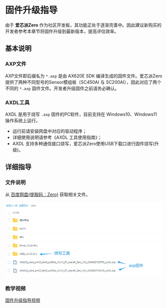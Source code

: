 # 固件升级指导

由于 **爱芯派Zero** 作为社区开发板，其功能正处于逐渐完善中。因此建议新购买的开发者参考本章节将固件升级到最新版本，提高评估效率。 

## 基本说明

### AXP文件

AXP文件即后缀名为 `*.axp` 是由 AX620E SDK 编译生成的固件文件。爱芯派Zero提供了两种不同型号的Sensor模组板（SC450AI 与 SC200AI），因此对应了两个不同的 `*.axp` 固件文件。开发者升级固件之前请务必确认。 

### AXDL工具

AXDL 是用于烧写 `.axp` 固件的PC软件，目前支持在 Windows10、Windows11 操作系统上运行。
- 运行前请安装网盘中对应的驱动程序；
- 详细使用说明请参考《AXDL 工具使用指南》；
- AXDL 支持多种通信接口烧写，爱芯派Zero使用USB下载口进行固件烧写(升级)。

## 详细指导

### 文件说明

从 [百度网盘(提取码：Zero)](https://pan.baidu.com/s/1ZhK5TAt4H6BPRn4bDA1oXA) 获取相关文件。

![](./media/AX_bag.png)

### 教学视频

[固件升级指导视频](http://mtw.so/5VbYtr)
